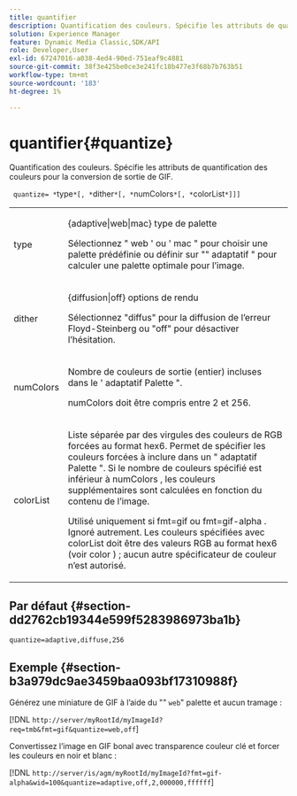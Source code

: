 ```yaml
---
title: quantifier
description: Quantification des couleurs. Spécifie les attributs de quantification des couleurs pour la conversion de sortie de GIF.
solution: Experience Manager
feature: Dynamic Media Classic,SDK/API
role: Developer,User
exl-id: 67247016-a038-4ed4-90ed-751eaf9c4881
source-git-commit: 38f3e425be0ce3e241fc18b477e3f68b7b763b51
workflow-type: tm+mt
source-wordcount: '183'
ht-degree: 1%

---
```


# quantifier{#quantize}

Quantification des couleurs. Spécifie les attributs de quantification des couleurs pour la conversion de sortie de GIF.

` quantize= *`type`*[, *`dither`*[, *`numColors`*[, *`colorList`*]]]`

<table id="simpletable_6BF155FCB8224E7EBFC8D8375AD26A71"> 
 <tr class="strow"> 
  <td class="stentry"> <p> <span class="codeph"> <span class="varname"> type </span> </span> </p> </td> 
  <td class="stentry"> <p> <span class="codeph"> {adaptive|web|mac} </span> type de palette </p> <p>Sélectionnez " <span class="codeph"> web </span>' ou ' <span class="codeph"> mac </span>" pour choisir une palette prédéfinie ou définir sur "" <span class="codeph"> adaptatif </span>" pour calculer une palette optimale pour l’image. </p> </td> 
 </tr> 
 <tr class="strow"> 
  <td class="stentry"> <p> <span class="codeph"> <span class="varname"> dither </span> </span> </p> </td> 
  <td class="stentry"> <p> <span class="codeph"> {diffusion|off} </span> options de rendu </p> <p>Sélectionnez "diffus" pour la diffusion de l’erreur Floyd-Steinberg ou "off" pour désactiver l’hésitation. </p> </td> 
 </tr> 
 <tr class="strow"> 
  <td class="stentry"> <p> <span class="codeph"> <span class="varname"> numColors </span> </span> </p> </td> 
  <td class="stentry"> <p>Nombre de couleurs de sortie (entier) incluses dans le ' <span class="codeph"> adaptatif </span>Palette ". </p> <p> <span class="codeph"> <span class="varname"> numColors </span> </span> doit être compris entre 2 et 256. </p> </td> 
 </tr> 
 <tr class="strow"> 
  <td class="stentry"> <p> <span class="codeph"> <span class="varname"> colorList </span> </span> </p> </td> 
  <td class="stentry"> <p>Liste séparée par des virgules des couleurs de RGB forcées au format hex6. Permet de spécifier les couleurs forcées à inclure dans un " <span class="codeph"> adaptatif </span>Palette ". Si le nombre de couleurs spécifié est inférieur à <span class="codeph"> numColors </span>, les couleurs supplémentaires sont calculées en fonction du contenu de l’image. </p> <p>Utilisé uniquement si <span class="codeph"> fmt=gif </span> ou <span class="codeph"> fmt=gif-alpha </span>. Ignoré autrement. Les couleurs spécifiées avec <span class="codeph"> <span class="varname"> colorList </span> </span> doit être des valeurs RGB au format hex6 (voir <span class="codeph"> color </span>) ; aucun autre spécificateur de couleur n’est autorisé. </p> </td> 
 </tr> 
</table>

## Par défaut {#section-dd2762cb19344e599f5283986973ba1b}

`quantize=adaptive,diffuse,256`

## Exemple {#section-b3a979dc9ae3459baa093bf17310988f}

Générez une miniature de GIF à l’aide du &quot;&quot; `web`&quot; palette et aucun tramage :

[!DNL `http://server/myRootId/myImageId?req=tmb&fmt=gif&quantize=web,off`]

Convertissez l’image en GIF bonal avec transparence couleur clé et forcer les couleurs en noir et blanc :

[!DNL `http://server/is/agm/myRootId/myImageId?fmt=gif-alpha&wid=100&quantize=adaptive,off,2,000000,ffffff`]

